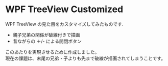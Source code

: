 ﻿WPF TreeView Customized
=====================================================================

WPF TreeView の見た目をカスタマイズしてみたものです.  

* 親子兄弟の関係が破線付きで描画
* 昔ながらの ＋/- による開閉ボタン

このあたりを実現させるために作成しました。  
現在の課題は、末尾の兄弟・子よりも先まで破線が描画されてしまうことです。
